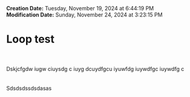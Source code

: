 <div><b>Creation Date:</b> Tuesday, November 19, 2024 at 6:44:19 PM<br></div>
<div><b>Modification Date:</b> Sunday, November 24, 2024 at 3:23:15 PM<br></div>
<div><h1>Loop test</h1></div>
<div><br></div>
<div><br></div>
<div>Dskjcfgdw iugw ciuysdg c iuyg dcuydfgcu iyuwfdg iuywdfgc iuywdfg c</div>
<div><br></div>
<div><br></div>
<div>Sdsdsdssdsdasas</div>

